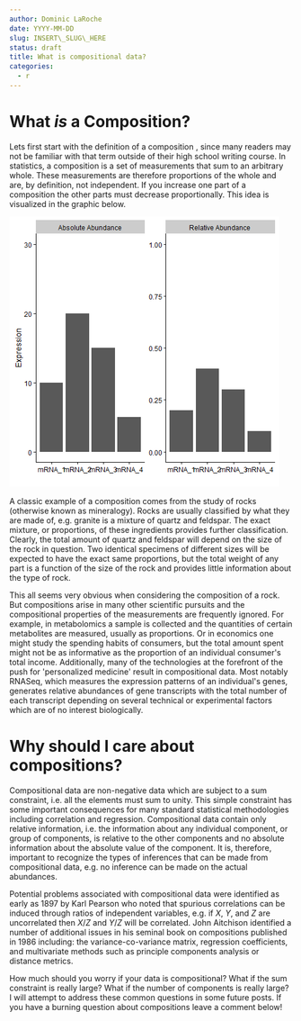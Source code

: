 ```yaml
---
author: Dominic LaRoche
date: YYYY-MM-DD
slug: INSERT\_SLUG\_HERE
status: draft
title: What is compositional data?
categories:
  - r
---
```

What *is* a Composition?
========================

Lets first start with the definition of a composition , since many readers may not be familiar with that term outside of their high school writing course. In statistics, a composition is a set of measurements that sum to an arbitrary whole. These measurements are therefore proportions of the whole and are, by definition, not independent. If you increase one part of a composition the other parts must decrease proportionally. This idea is visualized in the graphic below.

![](./Figures/BarAnimation.gif)

A classic example of a composition comes from the study of rocks (otherwise known as mineralogy). Rocks are usually classified by what they are made of, e.g. granite is a mixture of quartz and feldspar. The exact mixture, or proportions, of these ingredients provides further classification. Clearly, the total amount of quartz and feldspar will depend on the size of the rock in question. Two identical specimens of different sizes will be expected to have the exact same proportions, but the total weight of any part is a function of the size of the rock and provides little information about the type of rock.

This all seems very obvious when considering the composition of a rock. But compositions arise in many other scientific pursuits and the compositional properties of the measurements are frequently ignored. For example, in metabolomics a sample is collected and the quantities of certain metabolites are measured, usually as proportions. Or in economics one might study the spending habits of consumers, but the total amount spent might not be as informative as the proportion of an individual consumer's total income. Additionally, many of the technologies at the forefront of the push for 'personalized medicine' result in compositional data. Most notably RNASeq, which measures the expression patterns of an individual's genes, generates relative abundances of gene transcripts with the total number of each transcript depending on several technical or experimental factors which are of no interest biologically.

Why should I care about compositions?
=====================================

Compositional data are non-negative data which are subject to a sum constraint, i.e. all the elements must sum to unity. This simple constraint has some important consequences for many standard statistical methodologies including correlation and regression. Compositional data contain only relative information, i.e. the information about any individual component, or group of components, is relative to the other components and no absolute information about the absolute value of the component. It is, therefore, important to recognize the types of inferences that can be made from compositional data, e.g. no inference can be made on the actual abundances.

Potential problems associated with compositional data were identified as early as 1897 by Karl Pearson who noted that spurious correlations can be induced through ratios of independent variables, e.g. if *X*, *Y*, and *Z* are uncorrelated then *X*/*Z* and *Y*/*Z* will be correlated. John Aitchison identified a number of additional issues in his seminal book on compositions published in 1986 including: the variance-co-variance matrix, regression coefficients, and multivariate methods such as principle components analysis or distance metrics.

How much should you worry if your data is compositional? What if the sum constraint is really large? What if the number of components is really large? I will attempt to address these common questions in some future posts. If you have a burning question about compositions leave a comment below!
